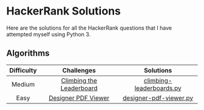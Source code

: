 # HackerRank Solutions
Here are the solutions for all the HackerRank questions that I have attempted myself using Python 3.


## Algorithms
| Difficulty | Challenges | Solutions |
| :--------: | :--------: | :-------: |
| Medium     | [Climbing the Leaderboard](https://www.hackerrank.com/challenges/climbing-the-leaderboard/problem) | [climbing-leaderboards.py](https://github.com/tianruen/hacker-rank-solutions/blob/main/climbing-leaderboard.py)|
| Easy | [Designer PDF Viewer](https://www.hackerrank.com/challenges/designer-pdf-viewer/problem) | [designer-pdf-viewer.py](https://github.com/tianruen/hacker-rank-solutions/blob/main/designer-pdf-viewer.py)
